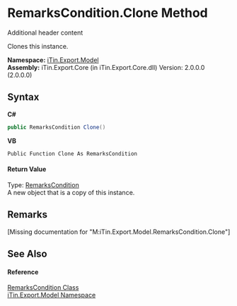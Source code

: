 # RemarksCondition.Clone Method 
Additional header content 

Clones this instance.

**Namespace:**&nbsp;<a href="N_iTin_Export_Model">iTin.Export.Model</a><br />**Assembly:**&nbsp;iTin.Export.Core (in iTin.Export.Core.dll) Version: 2.0.0.0 (2.0.0.0)

## Syntax

**C#**<br />
``` C#
public RemarksCondition Clone()
```

**VB**<br />
``` VB
Public Function Clone As RemarksCondition
```


#### Return Value
Type: <a href="T_iTin_Export_Model_RemarksCondition">RemarksCondition</a><br />A new object that is a copy of this instance.

## Remarks
\[Missing <remarks> documentation for "M:iTin.Export.Model.RemarksCondition.Clone"\]

## See Also


#### Reference
<a href="T_iTin_Export_Model_RemarksCondition">RemarksCondition Class</a><br /><a href="N_iTin_Export_Model">iTin.Export.Model Namespace</a><br />